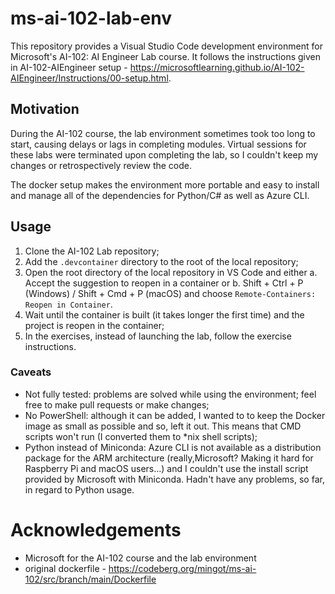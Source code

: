 # ms-ai-102-lab-env #
This repository provides a Visual Studio Code development environment for Microsoft's AI-102: AI Engineer Lab course. It follows the instructions given in AI-102-AIEngineer setup - https://microsoftlearning.github.io/AI-102-AIEngineer/Instructions/00-setup.html.

## Motivation ##
During the AI-102 course, the lab environment sometimes took too long to start, causing delays or lags in completing modules.
Virtual sessions for these labs were terminated upon completing the lab, so I couldn't keep my changes or retrospectively review the code.

The docker setup makes the environment more portable and easy to install and manage all of the dependencies for Python/C# as well as Azure CLI.

## Usage ##
1. Clone the AI-102 Lab repository;
2. Add the `.devcontainer` directory to the root of the local repository;
3. Open the root directory of the local repository in VS Code and either
    a. Accept the suggestion to reopen in a container or
    b. Shift + Ctrl + P (Windows) / Shift + Cmd + P (macOS) and choose `Remote-Containers: Reopen in Container`.
4. Wait until the container is built (it takes longer the first time) and the project is reopen in the container;
5. In the exercises, instead of launching the lab, follow the exercise instructions.

### Caveats ###
- Not fully tested: problems are solved while using the environment; feel free to make pull requests or make changes;
- No PowerShell: although it can be added, I wanted to to keep the Docker image as small as possible and so, left it out. This means that CMD scripts won't run (I converted them to *nix shell scripts);
- Python instead of Miniconda: Azure CLI is not available as a distribution package for the ARM architecture (really,Microsoft? Making it hard for Raspberry Pi and macOS users...) and I couldn't use the install script provided by Microsoft with Miniconda. Hadn't have any problems, so far, in regard to Python usage.

# Acknowledgements #
- Microsoft for the AI-102 course and the lab environment
- original dockerfile - https://codeberg.org/mingot/ms-ai-102/src/branch/main/Dockerfile

